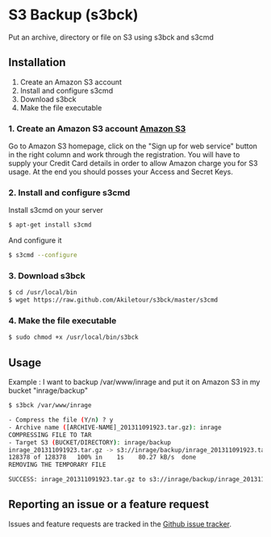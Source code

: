 S3 Backup (s3bck)
=================

Put an archive, directory or file on S3 using s3bck and s3cmd

Installation
------------

1. Create an Amazon S3 account
2. Install and configure s3cmd
3. Download s3bck
4. Make the file executable
 
### 1. Create an Amazon S3 account [Amazon S3](http://aws.amazon.com/s3)

Go to Amazon S3 homepage, click on the "Sign up for web service" button in the right column and work through the registration. You will have to supply your Credit Card details in order to allow Amazon charge you for S3 usage. At the end you should posses your Access and Secret Keys.

### 2. Install and configure s3cmd

Install s3cmd on your server

``` bash
$ apt-get install s3cmd
```

And configure it

``` bash
$ s3cmd --configure
```


### 3. Download s3bck

``` bash
$ cd /usr/local/bin
$ wget https://raw.github.com/Akiletour/s3bck/master/s3cmd
```

### 4. Make the file executable

``` bash
$ sudo chmod +x /usr/local/bin/s3bck
```

Usage
-----

Example : I want to backup /var/www/inrage and put it on Amazon S3 in my bucket "inrage/backup"

``` bash
$ s3bck /var/www/inrage

- Compress the file (Y/n) ? y
- Archive name ([ARCHIVE-NAME]_201311091923.tar.gz): inrage
COMPRESSING FILE TO TAR
- Target S3 (BUCKET/DIRECTORY): inrage/backup
inrage_201311091923.tar.gz -> s3://inrage/backup/inrage_201311091923.tar.gz  [1 of 1]
128378 of 128378   100% in    1s    80.27 kB/s  done
REMOVING THE TEMPORARY FILE

SUCCESS: inrage_201311091923.tar.gz to s3://inrage/backup/inrage_201311091923.tar.gz
```

Reporting an issue or a feature request
---------------------------------------

Issues and feature requests are tracked in the [Github issue tracker](https://github.com/Akiletour/s3bck/issues).

